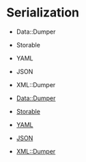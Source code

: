 # Serialization

* Data::Dumper
* Storable
* YAML
* JSON
* XML::Dumper

* [Data::Dumper](http://metacpan.org/pod/Data::Dumper)
* [Storable](http://metacpan.org/pod/Storable)
* [YAML](http://metacpan.org/pod/YAML)
* [JSON](http://metacpan.org/pod/JSON)
* [XML::Dumper](http://metacpan.org/pod/XML::Dumper)


